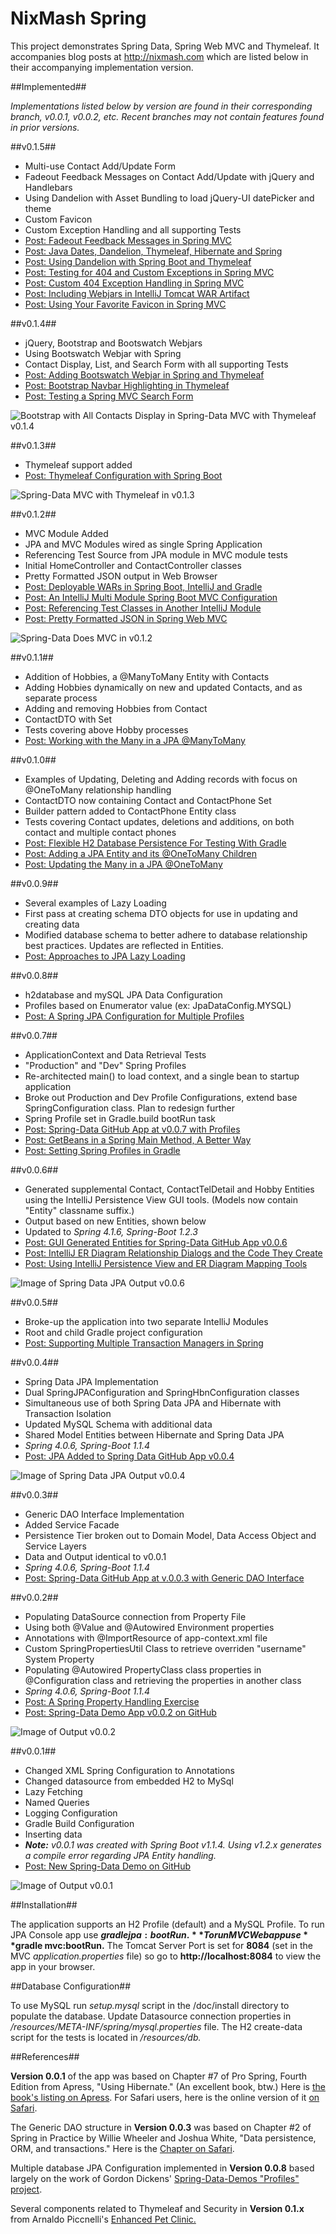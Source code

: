 NixMash Spring
==========================

This project demonstrates Spring Data, Spring Web MVC and Thymeleaf. It accompanies blog posts at http://nixmash.com which are listed below in their accompanying implementation version. 

##Implemented##

*Implementations listed below by version are found in their corresponding branch, v0.0.1, v0.0.2, etc. Recent branches may not contain features found in prior versions.*

##v0.1.5##

- Multi-use Contact Add/Update Form
- Fadeout Feedback Messages on Contact Add/Update with jQuery and Handlebars
- Using Dandelion with Asset Bundling to load jQuery-UI datePicker and theme
- Custom Favicon
- Custom Exception Handling and all supporting Tests
- [Post: Fadeout Feedback Messages in Spring MVC](http://nixmash.com/java/fadeout-feedback-messages-in-spring-mvc/)
- [Post: Java Dates, Dandelion, Thymeleaf, Hibernate and Spring](http://nixmash.com/java/java-dates-dandelion-thymeleaf-hibernate-and-spring/)
- [Post: Using Dandelion with Spring Boot and Thymeleaf](http://nixmash.com/java/using-dandelion-with-spring-boot-and-thymeleaf/)
- [Post: Testing for 404 and Custom Exceptions in Spring MVC](http://nixmash.com/java/testing-for-404-and-custom-exceptions-in-spring-mvc/)
- [Post: Custom 404 Exception Handling in Spring MVC](http://nixmash.com/java/custom-404-exception-handling-in-spring-mvc/)
- [Post: Including Webjars in IntelliJ Tomcat WAR Artifact](http://nixmash.com/java/including-webjars-in-intellij-tomcat-war-artifact/)
- [Post: Using Your Favorite Favicon in Spring MVC](http://nixmash.com/java/using-for-favorite-favicon-in-spring-mvc/)

##v0.1.4##

- jQuery, Bootstrap and Bootswatch Webjars
- Using Bootswatch Webjar with Spring
- Contact Display, List, and Search Form with all supporting Tests
- [Post: Adding Bootswatch Webjar in Spring and Thymeleaf](http://nixmash.com/java/adding-bootswatch-webjar-in-spring-and-thymeleaf/)
- [Post: Bootstrap Navbar Highlighting in Thymeleaf](http://nixmash.com/java/bootstrap-navbar-highlighting-in-thymeleaf/)
- [Post: Testing a Spring MVC Search Form](http://nixmash.com/java/testing-a-spring-mvc-search-form/)

![Bootstrap with All Contacts Display in Spring-Data MVC with Thymeleaf v0.1.4](http://nixmash.com/x/pics/github/spring-data-0.1.4.png)

##v0.1.3##

- Thymeleaf support added
- [Post: Thymeleaf Configuration with Spring Boot](http://nixmash.com/java/thymeleaf-configuration-with-spring-boot/)

![Spring-Data MVC with Thymeleaf in v0.1.3](http://nixmash.com/x/pics/github/spring-data-0.1.3.png)

##v0.1.2##

- MVC Module Added
- JPA and MVC Modules wired as single Spring Application
- Referencing Test Source from JPA module in MVC module tests
- Initial HomeController and ContactController classes
- Pretty Formatted JSON output in Web Browser
- [Post: Deployable WARs in Spring Boot, IntelliJ and Gradle](http://nixmash.com/java/deployable-wars-in-spring-boot-intellij-and-gradle/)
- [Post: An IntelliJ Multi Module Spring Boot MVC Configuration](http://nixmash.com/java/an-intellij-multi-module-spring-boot-mvc-configuration/)
- [Post: Referencing Test Classes in Another IntelliJ Module](http://nixmash.com/java/referencing-test-classes-in-another-intellij-module/)
- [Post: Pretty Formatted JSON in Spring Web MVC](http://nixmash.com/java/pretty-formatted-json-in-spring-web-mvc/)

![Spring-Data Does MVC in v0.1.2](http://nixmash.com/x/pics/github/spring-data-0.1.2.png)

##v0.1.1##

- Addition of Hobbies, a @ManyToMany Entity with Contacts
- Adding Hobbies dynamically on new and updated Contacts, and as separate process
- Adding and removing Hobbies from Contact
- ContactDTO with Set<HobbyDTO>
- Tests covering above Hobby processes
- [Post: Working with the Many in a JPA @ManyToMany](http://nixmash.com/java/working-with-the-many-in-a-jpa-manytomany/)

##v0.1.0##

- Examples of Updating, Deleting and Adding records with focus on @OneToMany relationship handling
- ContactDTO now containing Contact and ContactPhone Set
- Builder pattern added to ContactPhone Entity class
- Tests covering Contact updates, deletions and additions, on both contact and multiple contact phones
- [Post: Flexible H2 Database Persistence For Testing With Gradle](http://nixmash.com/java/flexible-h2-database-persistence-for-testing-with-gradle/)
- [Post: Adding a JPA Entity and its @OneToMany Children](http://nixmash.com/java/adding-a-jpa-entity-and-its-onetomany-children/)
- [Post: Updating the Many in a JPA @OneToMany](http://nixmash.com/java/updating-the-many-in-a-jpa-onetomany/)


##v0.0.9##

- Several examples of Lazy Loading
- First pass at creating schema DTO objects for use in updating and creating data
- Modified database schema to better adhere to database relationship best practices. Updates are reflected in Entities. 
- [Post: Approaches to JPA Lazy Loading](http://nixmash.com/java/approaches-to-jpa-lazy-loading/)

##v0.0.8##

- h2database and mySQL JPA Data Configuration
- Profiles based on Enumerator value (ex: JpaDataConfig.MYSQL)
- [Post: A Spring JPA Configuration for Multiple Profiles](http://nixmash.com/java/a-spring-jpa-configuration-for-multiple-profiles/)

##v0.0.7##

- ApplicationContext and Data Retrieval Tests
- "Production" and "Dev" Spring Profiles
- Re-architected main() to load context, and a single bean to startup application 
- Broke out Production and Dev Profile Configurations, extend base SpringConfiguration class. Plan to redesign further
- Spring Profile set in Gradle.build bootRun task
- [Post: Spring-Data GitHub App at v0.0.7 with Profiles](http://nixmash.com/java/spring-data-github-app-at-v0-0-7-with-profiles/)
- [Post: GetBeans in a Spring Main Method, A Better Way](http://nixmash.com/java/getbeans-in-a-spring-main-method-a-better-way/)
- [Post: Setting Spring Profiles in Gradle](http://nixmash.com/java/setting-spring-profiles-in-gradle/)

##v0.0.6##

- Generated supplemental Contact, ContactTelDetail and Hobby Entities using the IntelliJ Persistence View GUI tools. (Models now contain "Entity" classname suffix.)
- Output based on new Entities, shown below
- Updated to _Spring 4.1.6, Spring-Boot 1.2.3_ 
- [Post: GUI Generated Entities for Spring-Data GitHub App v0.0.6](http://nixmash.com/java/gui-generated-entities-for-spring-data-github-app-v0-0-6/)
- [Post: IntelliJ ER Diagram Relationship Dialogs and the Code They Create](http://nixmash.com/java/intellij-er-diagram-relationship-dialogs-and-the-code-they-create/)
- [Post: Using IntelliJ Persistence View and ER Diagram Mapping Tools](http://nixmash.com/java/using-intellij-persistence-view-and-er-diagram-mapping-tools/)

![Image of Spring Data JPA Output v0.0.6](http://nixmash.com/x/pics/github/spring-data-0.0.6.png)

##v0.0.5##

- Broke-up the application into two separate IntelliJ Modules
- Root and child Gradle project configuration
- [Post: Supporting Multiple Transaction Managers in Spring](http://nixmash.com/java/supporting-two-transaction-managers-in-spring/)

##v0.0.4##

- Spring Data JPA Implementation
- Dual SpringJPAConfiguration and SpringHbnConfiguration classes
- Simultaneous use of both Spring Data JPA and Hibernate with Transaction Isolation
- Updated MySQL Schema with additional data
- Shared Model Entities between Hibernate and Spring Data JPA
- _Spring 4.0.6, Spring-Boot 1.1.4_
- [Post: JPA Added to Spring Data GitHub App v0.0.4](http://nixmash.com/java/jpa-added-to-spring-data-github-app-v0-0-4/)

![Image of Spring Data JPA Output v0.0.4](http://nixmash.com/x/pics/github/spring-data-0.0.4.png)

##v0.0.3##

- Generic DAO Interface Implementation
- Added Service Facade
- Persistence Tier broken out to Domain Model, Data Access Object and Service Layers
- Data and Output identical to v0.0.1 
- _Spring 4.0.6, Spring-Boot 1.1.4_
- [Post: Spring-Data GitHub App at v.0.0.3 with Generic DAO Interface](http://nixmash.com/java/spring-hibernate-at-v-0-0-3-with-generic-dao-interface/)

##v0.0.2##

- Populating DataSource connection from Property File
- Using both @Value and @Autowired Environment properties
- Annotations with @ImportResource of app-context.xml file
- Custom SpringPropertiesUtil Class to retrieve overriden "username" System Property
- Populating @Autowired PropertyClass class properties in @Configuration class and retrieving the properties in another class
- _Spring 4.0.6, Spring-Boot 1.1.4_
- [Post: A Spring Property Handling Exercise](http://nixmash.com/java/a-spring-property-handling-exercise/)
- [Post: Spring-Data Demo App v0.0.2 on GitHub](http://nixmash.com/java/spring-hibernate-demo-app-v0-0-2-on-github/)

![Image of Output v0.0.2](http://nixmash.com/x/pics/github/spring-hibernate-properties.png)
 
##v0.0.1##

- Changed XML Spring Configuration to Annotations
- Changed datasource from embedded H2 to MySql
- Lazy Fetching
- Named Queries
- Logging Configuration
- Gradle Build Configuration
- Inserting data
- _**Note:** v0.0.1 was created with Spring Boot v1.1.4. Using v1.2.x generates a compile error regarding JPA Entity handling._
- [Post: New Spring-Data Demo on GitHub](http://nixmash.com/java/new-spring-hibernate-demo-on-github/)

![Image of Output v0.0.1](http://nixmash.com/x/pics/github/spring-hibernate0411.png)

##Installation##

The application supports an H2 Profile (default) and a MySQL Profile. To run JPA Console app use **$gradle jpa:bootRun.** To run MVC Web app use **$gradle mvc:bootRun.** The Tomcat Server Port is set for **8084** (set in the MVC _application.properties_ file) so go to **http://localhost:8084** to view the app in your browser. 

##Database Configuration##

To use MySQL run _setup.mysql_ script in the /doc/install directory to populate the database. Update Datasource connection properties in _/resources/META-INF/spring/mysql.properties_ file. The H2 create-data script for the tests is located in _/resources/db._

##References##

**Version 0.0.1** of the app was based on Chapter #7 of Pro Spring, Fourth Edition from Apress, "Using Hibernate." (An excellent book, btw.) Here is [the book's listing on Apress](http://goo.gl/q2w50H). For Safari users, here is the online version of it [on Safari](http://goo.gl/TD6nuO).

The Generic DAO structure in **Version 0.0.3** was based on Chapter #2 of Spring in Practice by Willie Wheeler and Joshua White, "Data persistence, ORM, and transactions." Here is the [Chapter on Safari](http://goo.gl/Q9uoTl).

Multiple database JPA Configuration implemented in **Version 0.0.8** based largely on the work of Gordon Dickens' [Spring-Data-Demos "Profiles" project](https://goo.gl/IuaWoR). 

Several components related to Thymeleaf and Security in **Version 0.1.x** from Arnaldo Piccnelli's [Enhanced Pet Clinic.](https://github.com/arnaldop/enhanced-pet-clinic)



